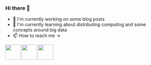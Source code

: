 ### Hi there 👋

<!--
**tan31989/tan31989** is a ✨ _special_ ✨ repository because its `README.md` (this file) appears on your GitHub profile.

Here are some ideas to get you started:

- 🔭 I’m currently working on ...
- 🌱 I’m currently learning ...
- 👯 I’m looking to collaborate on ...
- 🤔 I’m looking for help with ...
- 💬 Ask me about ...
- 📫 How to reach me: ...
- 😄 Pronouns: ...
- ⚡ Fun fact: ...
-->

- 🔭 I'm currently working on some blog posts
- 🌱 I'm currently learning about distributing computing and some concepts around big data
- 📫 How to reach me ->
 
<a href="http://twitter.com/imtantri"><img src="https://cdn.cdnlogo.com/logos/t/96/twitter-icon.svg" align="left" height="48" width="48" ></a>
<a href="https://www.linkedin.com/in/nagarajtantri/"><img src="https://i.stack.imgur.com/UEf12.png" align="left" height="48" width="48" ></a>
<a href="https://nagaraj-tantri.medium.com/"><img src="https://i.stack.imgur.com/WivTW.png" align="left" height="48" width="48" ></a>
